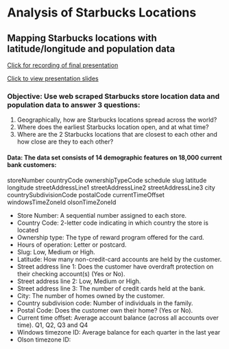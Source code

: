 # Analysis of Starbucks Locations 

## Mapping Starbucks locations with latitude/longitude and population data

[Click for recording of final presentation](https://ironhack.zoom.us/rec/play/z_KuzP88l79dzVBAtHaR-vPE4Xi4xUGUU-C3D948G81Z7jHR7GCBa8oip2yDNDrNwbnBrP9AWwVZ6sM9.WElypAcnuo2-6udI?startTime=1660305720000&_x_zm_rtaid=v-1r2qOaSt-VQG_GldUWIA.1660487182977.ee234b4949979eb90f4b2d2092f0085f&_x_zm_rhtaid=21)

[Click to view presentation slides](https://slides.com/hollydalton/deck-5b0977/fullscreen)

### Objective: Use web scraped Starbucks store location data and population data to answer 3 questions:
1. Geographically, how are Starbucks locations spread across the world?
2. Where does the earliest Starbucks location open, and at what time?
3. Where are the 2 Starbucks locations that are closest to each other and how close are they to each other?


#### Data: The data set consists of 14 demographic features on 18,000 current bank customers:
storeNumber	countryCode	ownershipTypeCode	schedule	slug	latitude	longitude	streetAddressLine1	streetAddressLine2	streetAddressLine3	city	countrySubdivisionCode	postalCode	currentTimeOffset	windowsTimeZoneId	olsonTimeZoneId


- Store Number: A sequential number assigned to each store.
- Country Code: 2-letter code indicating in which country the store is located 
- Ownership type: The type of reward program offered for the card.
- Hours of operation: Letter or postcard.
- Slug: Low, Medium or High.
- Latitude: How many non-credit-card accounts are held by the customer.
- Street address line 1: Does the customer have overdraft protection on their checking account(s) (Yes or No).
- Street address line 2: Low, Medium or High.
- Street address line 3: The number of credit cards held at the bank.
- City: The number of homes owned by the customer.
- Country subdivision code: Number of individuals in the family.
- Postal Code: Does the customer own their home? (Yes or No).
- Current time offset: Average account balance (across all accounts over time). Q1, Q2, Q3 and Q4
- Windows timezone ID: Average balance for each quarter in the last year
- Olson timezone ID: 
